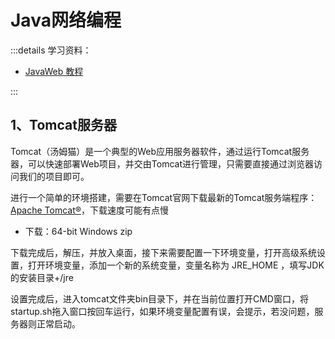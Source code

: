 # Java网络编程

:::details 学习资料：

- [JavaWeb 教程](https://www.bilibili.com/video/BV1CL4y1i7qR)

:::

## 1、Tomcat服务器

Tomcat（汤姆猫）是一个典型的Web应用服务器软件，通过运行Tomcat服务器，可以快速部署Web项目，并交由Tomcat进行管理，只需要直接通过浏览器访问我们的项目即可。

进行一个简单的环境搭建，需要在Tomcat官网下载最新的Tomcat服务端程序：[Apache Tomcat®](https://tomcat.apache.org)，下载速度可能有点慢

- 下载：64-bit Windows zip

下载完成后，解压，并放入桌面，接下来需要配置一下环境变量，打开高级系统设置，打开环境变量，添加一个新的系统变量，变量名称为 JRE_HOME ，填写JDK的安装目录+/jre

设置完成后，进入tomcat文件夹bin目录下，并在当前位置打开CMD窗口，将startup.sh拖入窗口按回车运行，如果环境变量配置有误，会提示，若没问题，服务器则正常启动。